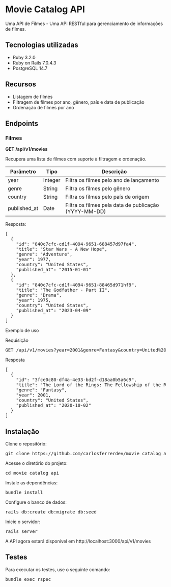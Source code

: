 <h1>Movie Catalog API</h1>
<p>Uma API de Filmes - Uma API RESTful para gerenciamento de informações de filmes.</p>
<h2>Tecnologias utilizadas</h2>
<ul>
  <li>Ruby 3.2.0</li>
  <li>Ruby on Rails 7.0.4.3</li>
  <li>PostgreSQL 14.7</li>
</ul>

<h2>Recursos</h2>
<ul>
  <li>Listagem de filmes</li>
  <li>Filtragem de filmes por ano, gênero, país e data de publicação</li>
  <li>Ordenação de filmes por ano</li>
</ul>
<h2>Endpoints</h2>
<h3>Filmes</h3>
<p><strong>GET /api/v1/movies</strong></p>
<p>Recupera uma lista de filmes com suporte à filtragem e ordenação.</p>
<table>
  <thead>
    <tr>
      <th>Parâmetro</th>
      <th>Tipo</th>
      <th>Descrição</th>
    </tr>
  </thead>
  <tbody>
    <tr>
      <td>year</td>
      <td>Integer</td>
      <td>Filtra os filmes pelo ano de lançamento</td>
    </tr>
    <tr>
      <td>genre</td>
      <td>String</td>
      <td>Filtra os filmes pelo gênero</td>
    </tr>
    <tr>
      <td>country</td>
      <td>String</td>
      <td>Filtra os filmes pelo país de origem</td>
    </tr>
    <tr>
      <td>published_at</td>
      <td>Date</td>
      <td>Filtra os filmes pela data de publicação (YYYY-MM-DD)</td>
    </tr>
  </tbody>
</table>
<p>Resposta:</p>
<pre>
[
  {
    "id": "840c7cfc-cd1f-4094-9651-688457d97fa4",
    "title": "Star Wars - A New Hope",
    "genre": "Adventure",
    "year": 1977,
    "country": "United States",
    "published_at": "2015-01-01"
  },
  {
    "id": "840c7cfc-cd1f-4094-9651-88465d971hf9",
    "title": "The Godfather - Part II",
    "genre": "Drama",
    "year": 1975,
    "country": "United States",
    "published_at": "2023-04-09"
  }
]
</pre>
<p>Exemplo de uso</p>
<p>Requisição</p>
<pre>
GET /api/v1/movies?year=2001&genre=Fantasy&country=United%20States
</pre>
<p>Resposta</p>
<pre>
[
  {
    "id": "3fce0c80-df4a-4e33-bd2f-d18aa0b5a6c9",
    "title": "The Lord of the Rings: The Fellowship of the Ring",
    "genre": "Fantasy",
    "year": 2001,
    "country": "United States",
    "published_at": "2020-10-02"
  }
]
</pre>
<h2>Instalação</h2>
<p>Clone o repositório:</p>
<pre>
git clone https://github.com/carlosferrerdev/movie_catalog_api.git
</pre>
<p>Acesse o diretório do projeto:</p>
<pre>
cd movie_catalog_api
</pre>
<p>Instale as dependências:</p>
<pre>
bundle install
</pre>
<p>Configure o banco de dados:</p>
<pre>
rails db:create db:migrate db:seed
</pre>
<p>Inicie o servidor:</p>
<pre>
rails server
</pre>
<p>A API agora estará disponível em http://localhost:3000/api/v1/movies</p>
<h2>Testes</h2>
<p>Para executar os testes, use o seguinte comando:</p>
<pre>
bundle exec rspec
</pre>
